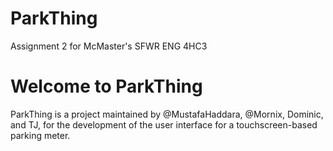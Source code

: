 # ParkThing
Assignment 2 for McMaster's SFWR ENG 4HC3

# Welcome to ParkThing
ParkThing is a project maintained by @MustafaHaddara, @Mornix, Dominic, and TJ, for the development of the user interface for a touchscreen-based parking meter.
